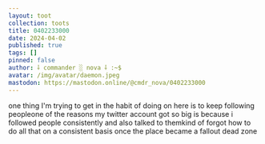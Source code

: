 ```yaml
---
layout: toot
collection: toots
title: 0402233000
date: 2024-04-02
published: true
tags: []
pinned: false
author: ⸸ commander ░ nova ⸸ :~$
avatar: /img/avatar/daemon.jpeg
mastodon: https://mastodon.online/@cmdr_nova/0402233000
---
```


one thing I'm trying to get in the habit of doing on here is to keep following peopleone of the reasons my twitter account got so big is because i followed people consistently and also talked to themkind of forgot how to do all that on a consistent basis once the place became a fallout dead zone
